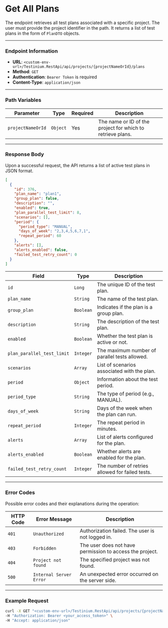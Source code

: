 # Get All Plans

The endpoint retrieves all test plans associated with a specific project. The user must provide the project identifier in the path. It returns a list of test plans in the form of `PlanDTO` objects.

***

### Endpoint Information

* **URL**: `<custom-env-url>/Testinium.RestApi/api/projects/{projectNameOrId}/plans`
* **Method**: `GET`
* **Authentication**: `Bearer Token` is required
* **Content-Type**: `application/json`

***

### Path Variables

| Parameter         | Type     | Required | Description                                                |
| ----------------- | -------- | -------- | ---------------------------------------------------------- |
| `projectNameOrId` | `Object` | Yes      | The name or ID of the project for which to retrieve plans. |

***

### Response Body

Upon a successful request, the API returns a list of active test plans in JSON format.

```json
[
  {
    "id": 376,
    "plan_name": "plan1",
    "group_plan": false,
    "description": "",
    "enabled": true,
    "plan_parallel_test_limit": 8,
    "scenarios": [],
    "period": {
      "period_type": "MANUAL",
      "days_of_week": "2,3,4,5,6,7,1",
      "repeat_period": 60
    },
    "alerts": [],
    "alerts_enabled": false,
    "failed_test_retry_count": 0
  }
]
```

| Field                      | Type      | Description                                     |
| -------------------------- | --------- | ----------------------------------------------- |
| `id`                       | `Long`    | The unique ID of the test plan.                 |
| `plan_name`                | `String`  | The name of the test plan.                      |
| `group_plan`               | `Boolean` | Indicates if the plan is a group plan.          |
| `description`              | `String`  | The description of the test plan.               |
| `enabled`                  | `Boolean` | Whether the test plan is active or not.         |
| `plan_parallel_test_limit` | `Integer` | The maximum number of parallel tests allowed.   |
| `scenarios`                | `Array`   | List of scenarios associated with the plan.     |
| `period`                   | `Object`  | Information about the test period.              |
| `period_type`              | `String`  | The type of period (e.g., MANUAL).              |
| `days_of_week`             | `String`  | Days of the week when the plan can run.         |
| `repeat_period`            | `Integer` | The repeat period in minutes.                   |
| `alerts`                   | `Array`   | List of alerts configured for the plan.         |
| `alerts_enabled`           | `Boolean` | Whether alerts are enabled for the plan.        |
| `failed_test_retry_count`  | `Integer` | The number of retries allowed for failed tests. |

***

### Error Codes

Possible error codes and their explanations during the operation:

| HTTP Code | Error Message           | Description                                              |
| --------- | ----------------------- | -------------------------------------------------------- |
| `401`     | `Unauthorized`          | Authorization failed. The user is not logged in.         |
| `403`     | `Forbidden`             | The user does not have permission to access the project. |
| `404`     | `Project not found`     | The specified project was not found.                     |
| `500`     | `Internal Server Error` | An unexpected error occurred on the server side.         |

***

### Example Request

```bash
curl -X GET "<custom-env-url>/Testinium.RestApi/api/projects/{projectNameOrId}/plans" \
-H "Authorization: Bearer <your_access_token>" \
-H "Accept: application/json"
```
